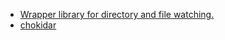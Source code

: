 - [Wrapper library for directory and file watching.](https://github.com/webpack/watchpack)
- [chokidar](https://github.com/paulmillr/chokidar)
